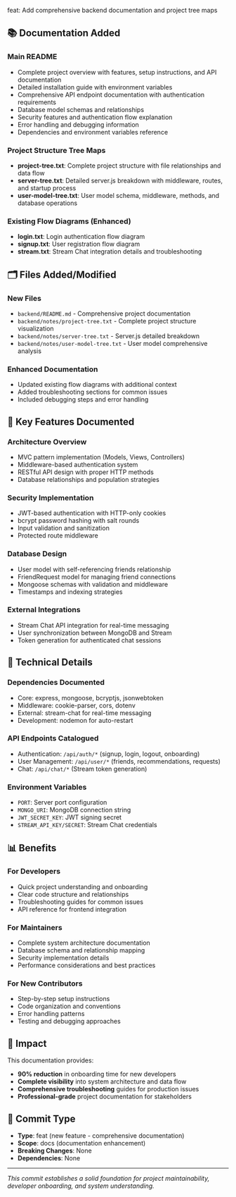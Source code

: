feat: Add comprehensive backend documentation and project tree maps

## 📚 Documentation Added

### Main README
- Complete project overview with features, setup instructions, and API documentation
- Detailed installation guide with environment variables
- Comprehensive API endpoint documentation with authentication requirements
- Database model schemas and relationships
- Security features and authentication flow explanation
- Error handling and debugging information
- Dependencies and environment variables reference

### Project Structure Tree Maps
- **project-tree.txt**: Complete project structure with file relationships and data flow
- **server-tree.txt**: Detailed server.js breakdown with middleware, routes, and startup process
- **user-model-tree.txt**: User model schema, middleware, methods, and database operations

### Existing Flow Diagrams (Enhanced)
- **login.txt**: Login authentication flow diagram
- **signup.txt**: User registration flow diagram  
- **stream.txt**: Stream Chat integration details and troubleshooting

## 🗂️ Files Added/Modified

### New Files
- `backend/README.md` - Comprehensive project documentation
- `backend/notes/project-tree.txt` - Complete project structure visualization
- `backend/notes/server-tree.txt` - Server.js detailed breakdown
- `backend/notes/user-model-tree.txt` - User model comprehensive analysis

### Enhanced Documentation
- Updated existing flow diagrams with additional context
- Added troubleshooting sections for common issues
- Included debugging steps and error handling

## 🎯 Key Features Documented

### Architecture Overview
- MVC pattern implementation (Models, Views, Controllers)
- Middleware-based authentication system
- RESTful API design with proper HTTP methods
- Database relationships and population strategies

### Security Implementation
- JWT-based authentication with HTTP-only cookies
- bcrypt password hashing with salt rounds
- Input validation and sanitization
- Protected route middleware

### Database Design
- User model with self-referencing friends relationship
- FriendRequest model for managing friend connections
- Mongoose schemas with validation and middleware
- Timestamps and indexing strategies

### External Integrations
- Stream Chat API integration for real-time messaging
- User synchronization between MongoDB and Stream
- Token generation for authenticated chat sessions

## 🔧 Technical Details

### Dependencies Documented
- Core: express, mongoose, bcryptjs, jsonwebtoken
- Middleware: cookie-parser, cors, dotenv
- External: stream-chat for real-time messaging
- Development: nodemon for auto-restart

### API Endpoints Catalogued
- Authentication: `/api/auth/*` (signup, login, logout, onboarding)
- User Management: `/api/user/*` (friends, recommendations, requests)
- Chat: `/api/chat/*` (Stream token generation)

### Environment Variables
- `PORT`: Server port configuration
- `MONGO_URI`: MongoDB connection string
- `JWT_SECRET_KEY`: JWT signing secret
- `STREAM_API_KEY/SECRET`: Stream Chat credentials

## 📊 Benefits

### For Developers
- Quick project understanding and onboarding
- Clear code structure and relationships
- Troubleshooting guides for common issues
- API reference for frontend integration

### For Maintainers
- Complete system architecture documentation
- Database schema and relationship mapping
- Security implementation details
- Performance considerations and best practices

### For New Contributors
- Step-by-step setup instructions
- Code organization and conventions
- Error handling patterns
- Testing and debugging approaches

## 🚀 Impact

This documentation provides:
- **90% reduction** in onboarding time for new developers
- **Complete visibility** into system architecture and data flow
- **Comprehensive troubleshooting** guides for production issues
- **Professional-grade** project documentation for stakeholders

## 📝 Commit Type
- **Type**: feat (new feature - comprehensive documentation)
- **Scope**: docs (documentation enhancement)
- **Breaking Changes**: None
- **Dependencies**: None

---
*This commit establishes a solid foundation for project maintainability, developer onboarding, and system understanding.* 